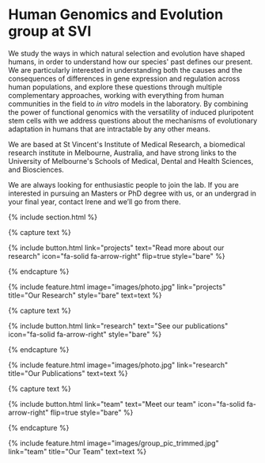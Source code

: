 ---
---

# Human Genomics and Evolution group at SVI

We study the ways in which natural selection and evolution have shaped humans, in order to understand how our species' past defines our present.  We are particularly interested in understanding both the causes and the consequences of differences in gene expression and regulation across human populations, and explore these questions through multiple complementary approaches, working with everything from human communities in the field to *in vitro* models in the laboratory. By combining the power of functional genomics with the versatility of induced pluripotent stem cells with we address questions about the mechanisms of evolutionary adaptation in humans that are intractable by any other means.

We are based at St Vincent's Institute of Medical Research, a biomedical research institute in Melbourne, Australia, and have strong links to the University of Melbourne's Schools of Medical, Dental and Health Sciences, and Biosciences. 

We are always looking for enthusiastic people to join the lab. If you are interested in pursuing an Masters or PhD degree with us, or an undergrad in your final year, contact Irene and we’ll go from there.

{% include section.html %}

{% capture text %}

{%
  include button.html
  link="projects"
  text="Read more about our research"
  icon="fa-solid fa-arrow-right"
  flip=true
  style="bare"
%}

{% endcapture %}

{%
  include feature.html
  image="images/photo.jpg"
  link="projects"
  title="Our Research"
  style="bare"
  text=text
%}


{% capture text %}

{%
  include button.html
  link="research"
  text="See our publications"
  icon="fa-solid fa-arrow-right"
  style="bare"
%}

{% endcapture %}

{%
  include feature.html
  image="images/photo.jpg"
  link="research"
  title="Our Publications"
  text=text
%}


{% capture text %}

{%
  include button.html
  link="team"
  text="Meet our team"
  icon="fa-solid fa-arrow-right"
  flip=true
  style="bare"
%}

{% endcapture %}

{%
  include feature.html
  image="images/group_pic_trimmed.jpg"
  link="team"
  title="Our Team"
  text=text
%}
